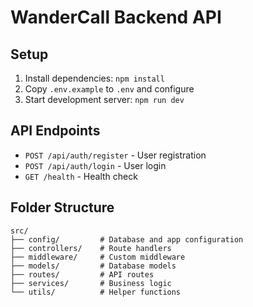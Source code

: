 # WanderCall Backend API

## Setup
1. Install dependencies: `npm install`
2. Copy `.env.example` to `.env` and configure
3. Start development server: `npm run dev`

## API Endpoints
- `POST /api/auth/register` - User registration
- `POST /api/auth/login` - User login
- `GET /health` - Health check

## Folder Structure
```
src/
├── config/         # Database and app configuration
├── controllers/    # Route handlers
├── middleware/     # Custom middleware
├── models/         # Database models
├── routes/         # API routes
├── services/       # Business logic
└── utils/          # Helper functions
```